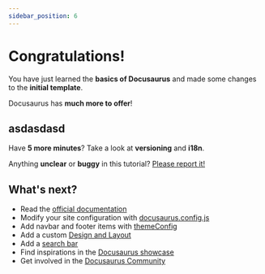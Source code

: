```yaml
---
sidebar_position: 6
---
```

# Congratulations!

You have just learned the **basics of Docusaurus** and made some changes to the **initial template**.

Docusaurus has **much more to offer**!

## asdasdasd

Have **5 more minutes**? Take a look at **versioning** and **i18n**.

Anything **unclear** or **buggy** in this tutorial? [Please report it!](https://github.com/facebook/docusaurus/discussions/4610)

## What's next?

* Read the [official documentation](https://docusaurus.io/)
* Modify your site configuration with [docusaurus.config.js](https://docusaurus.io/docs/api/docusaurus-config)
* Add navbar and footer items with [themeConfig](https://docusaurus.io/docs/api/themes/configuration)
* Add a custom [Design and Layout](https://docusaurus.io/docs/styling-layout)
* Add a [search bar](https://docusaurus.io/docs/search)
* Find inspirations in the [Docusaurus showcase](https://docusaurus.io/showcase)
* Get involved in the [Docusaurus Community](https://docusaurus.io/community/support)
